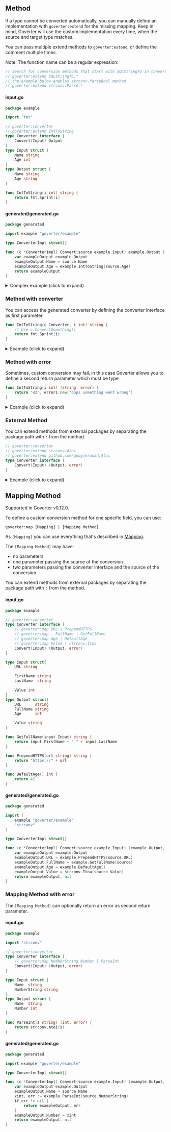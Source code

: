 ## Method

If a type cannot be converted automatically, you can manually define an
implementation with `goverter:extend` for the missing mapping. Keep in mind,
Goverter will use the custom implementation every time, when the source and
target type matches.

You can pass multiple extend methods to `goverter:extend`, or define the
comment multiple times.

Note: The function name can be a regular expression:

```go
// search for conversion methods that start with SQLStringTo in converter's package
// goverter:extend SQLStringTo.*
// the example below enables strconv.ParseBool method
// goverter:extend strconv:Parse.*
```

<!-- tabs:start -->

#### **input.go**

```go
package example

import "fmt"

// goverter:converter
// goverter:extend IntToString
type Converter interface {
    Convert(Input) Output
}
type Input struct {
    Name string
    Age int
}
type Output struct {
    Name string
    Age string
}

func IntToString(i int) string {
    return fmt.Sprint(i)
}
```

#### **generated/generated.go**

```go
package generated

import example "goverter/example"

type ConverterImpl struct{}

func (c *ConverterImpl) Convert(source example.Input) example.Output {
	var exampleOutput example.Output
	exampleOutput.Name = source.Name
	exampleOutput.Age = example.IntToString(source.Age)
	return exampleOutput
}
```

<!-- tabs:end -->

<details>
  <summary>Complex example (click to expand)</summary>

<!-- tabs:start -->

#### **input.go**

```go
package example

// goverter:converter
// goverter:extend ExtractFriendNames
type Converter interface {
    Convert(source []InputPerson) []OutputPerson
}

type InputPerson struct {
    Name string
    Friends []InputPerson
}
type OutputPerson struct {
    Name string
    Friends []string
}

func ExtractFriendNames(persons []InputPerson) []string {
    var names []string
    for _, person := range persons {
        names = append(names, person.Name)
    }
    return names
}
```

#### **generated/generated.go**

```go
package generated

import example "goverter/example"

type ConverterImpl struct{}

func (c *ConverterImpl) Convert(source []example.InputPerson) []example.OutputPerson {
	var exampleOutputPersonList []example.OutputPerson
	if source != nil {
		exampleOutputPersonList = make([]example.OutputPerson, len(source))
		for i := 0; i < len(source); i++ {
			exampleOutputPersonList[i] = c.exampleInputPersonToExampleOutputPerson(source[i])
		}
	}
	return exampleOutputPersonList
}
func (c *ConverterImpl) exampleInputPersonToExampleOutputPerson(source example.InputPerson) example.OutputPerson {
	var exampleOutputPerson example.OutputPerson
	exampleOutputPerson.Name = source.Name
	exampleOutputPerson.Friends = example.ExtractFriendNames(source.Friends)
	return exampleOutputPerson
}
```

<!-- tabs:end -->

</details>

### Method with converter

You can access the generated converter by defining the converter interface as
first parameter.

```go
func IntToString(c Converter, i int) string {
    // Use c.ConvertSomething()
    return fmt.Sprint(i)
}
```

<details>
  <summary>Example (click to expand)</summary>

<!-- tabs:start -->

#### **input.go**

```go
package example

// goverter:converter
// goverter:extend ConvertAnimals
type Converter interface {
    Convert(source Input) Output

    // used only in extend method
    ConvertDogs([]Dog) []Animal
    ConvertCats([]Cat) []Animal
}

type Input struct {
    Animals InputAnimals
}
type InputAnimals struct {
    Cats []Cat
    Dogs []Dog
}
type Output struct {
    Animals []Animal
}

type Cat struct { Name string }
type Dog struct { Name string }

type Animal struct { Name string }

func ConvertAnimals(c Converter, input InputAnimals) []Animal {
    dogs := c.ConvertDogs(input.Dogs)
    cats := c.ConvertCats(input.Cats)
    return append(dogs, cats...)
}
```

#### **generated/generated.go**

```go
package generated

import example "goverter/example"

type ConverterImpl struct{}

func (c *ConverterImpl) Convert(source example.Input) example.Output {
	var exampleOutput example.Output
	exampleOutput.Animals = example.ConvertAnimals(c, source.Animals)
	return exampleOutput
}
func (c *ConverterImpl) ConvertCats(source []example.Cat) []example.Animal {
	var exampleAnimalList []example.Animal
	if source != nil {
		exampleAnimalList = make([]example.Animal, len(source))
		for i := 0; i < len(source); i++ {
			exampleAnimalList[i] = c.exampleCatToExampleAnimal(source[i])
		}
	}
	return exampleAnimalList
}
func (c *ConverterImpl) ConvertDogs(source []example.Dog) []example.Animal {
	var exampleAnimalList []example.Animal
	if source != nil {
		exampleAnimalList = make([]example.Animal, len(source))
		for i := 0; i < len(source); i++ {
			exampleAnimalList[i] = c.exampleDogToExampleAnimal(source[i])
		}
	}
	return exampleAnimalList
}
func (c *ConverterImpl) exampleCatToExampleAnimal(source example.Cat) example.Animal {
	var exampleAnimal example.Animal
	exampleAnimal.Name = source.Name
	return exampleAnimal
}
func (c *ConverterImpl) exampleDogToExampleAnimal(source example.Dog) example.Animal {
	var exampleAnimal example.Animal
	exampleAnimal.Name = source.Name
	return exampleAnimal
}
```

<!-- tabs:end -->

</details>

### Method with error

Sometimes, custom conversion may fail, in this case Goverter allows you to
define a second return parameter which must be type

```go
func IntToString(i int) (string, error) {
    return "42", errors.new("oops something went wrong")
}
```

<details>
  <summary>Example (click to expand)</summary>

<!-- tabs:start -->

#### **input.go**

```go
package example

import "strconv"

// goverter:converter
// goverter:extend StringToInt
type Converter interface {
	Convert(Input) (Output, error)
}

type Input struct{ Value string }
type Output struct{ Value int }

func StringToInt(value string) (int, error) {
	i, err := strconv.Atoi(value)
	return i, err
}
```

#### **generated/generated.go**

```go
package generated

import example "goverter/example"

type ConverterImpl struct{}

func (c *ConverterImpl) Convert(source example.Input) (example.Output, error) {
	var exampleOutput example.Output
	xint, err := example.StringToInt(source.Value)
	if err != nil {
		return exampleOutput, err
	}
	exampleOutput.Value = xint
	return exampleOutput, nil
}
```

<!-- tabs:end -->

</details>

### External Method

You can extend methods from external packages by separating the package path
with `:` from the method.

```go
// goverter:converter
// goverter:extend strconv:Atoi
// goverter:extend github.com/google/uuid:Atoi
type Converter interface {
	Convert(Input) (Output, error)
}
```

<details>
  <summary>Example (click to expand)</summary>

<!-- tabs:start -->

#### **input.go**

```go
package example

// goverter:converter
// goverter:extend strconv:Atoi
type Converter interface {
	Convert(Input) (Output, error)
}

type Input struct{ Value string }
type Output struct{ Value int }
```

#### **generated/generated.go**

```go
package generated

import (
	example "goverter/example"
	"strconv"
)

type ConverterImpl struct{}

func (c *ConverterImpl) Convert(source example.Input) (example.Output, error) {
	var exampleOutput example.Output
	xint, err := strconv.Atoi(source.Value)
	if err != nil {
		return exampleOutput, err
	}
	exampleOutput.Value = xint
	return exampleOutput, nil
}
```

<!-- tabs:end -->

</details>

## Mapping Method

Supported in Goverter v0.12.0.

To define a custom conversion method for one specific field, you can use:

```
goverter:map [Mapping] | [Mapping Method]
```

As `[Mapping]` you can use everything that's described in
[Mapping](/conversion/mapping.md).

The `[Mapping Method]` may have:

-   no parameters
-   one parameter passing the source of the conversion
-   two parameters passing the converter interface and the source of the conversion

You can extend methods from external packages by separating the package path
with `:` from the method.

<!-- tabs:start -->

#### **input.go**

```go
package example

// goverter:converter
type Converter interface {
    // goverter:map URL | PrependHTTPS
    // goverter:map . FullName | GetFullName
    // goverter:map Age | DefaultAge
    // goverter:map Value | strconv:Itoa
    Convert(Input) (Output, error)
}

type Input struct{
    URL string

    FirstName string
    LastName  string

    Value int
}
type Output struct{
    URL      string
    FullName string
    Age      int

    Value string
}

func GetFullName(input Input) string {
    return input.FirstName + " " + input.LastName
}

func PrependHTTPS(url string) string {
    return "https://" + url
}

func DefaultAge() int {
    return 42
}
```

#### **generated/generated.go**

```go
package generated

import (
	example "goverter/example"
	"strconv"
)

type ConverterImpl struct{}

func (c *ConverterImpl) Convert(source example.Input) (example.Output, error) {
	var exampleOutput example.Output
	exampleOutput.URL = example.PrependHTTPS(source.URL)
	exampleOutput.FullName = example.GetFullName(source)
	exampleOutput.Age = example.DefaultAge()
	exampleOutput.Value = strconv.Itoa(source.Value)
	return exampleOutput, nil
}
```

<!-- tabs:end -->

### Mapping Method with error

The `[Mapping Method]` can optionally return an error as second return
parameter.

<!-- tabs:start -->

#### **input.go**

```go
package example

import "strconv"

// goverter:converter
type Converter interface {
	// goverter:map NumberString Number | ParseInt
	Convert(Input) (Output, error)
}

type Input struct {
	Name  string
	NumberString string
}
type Output struct {
	Name  string
	Number int
}

func ParseInt(s string) (int, error) {
	return strconv.Atoi(s)
}
```

#### **generated/generated.go**

```go
package generated

import example "goverter/example"

type ConverterImpl struct{}

func (c *ConverterImpl) Convert(source example.Input) (example.Output, error) {
	var exampleOutput example.Output
	exampleOutput.Name = source.Name
	xint, err := example.ParseInt(source.NumberString)
	if err != nil {
		return exampleOutput, err
	}
	exampleOutput.Number = xint
	return exampleOutput, nil
}
```

<!-- tabs:end -->

